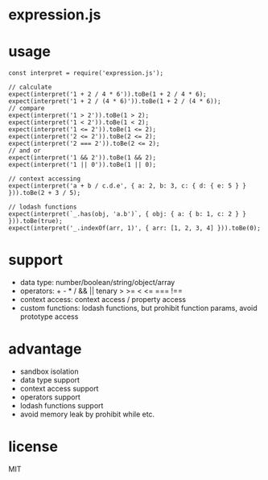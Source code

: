 # expression.js

# usage
```
const interpret = require('expression.js');

// calculate
expect(interpret('1 + 2 / 4 * 6')).toBe(1 + 2 / 4 * 6);
expect(interpret('1 + 2 / (4 * 6)')).toBe(1 + 2 / (4 * 6));
// compare
expect(interpret('1 > 2')).toBe(1 > 2);
expect(interpret('1 < 2')).toBe(1 < 2);
expect(interpret('1 <= 2')).toBe(1 <= 2);
expect(interpret('2 <= 2')).toBe(2 <= 2);
expect(interpret('2 === 2')).toBe(2 <= 2);
// and or
expect(interpret('1 && 2')).toBe(1 && 2);
expect(interpret('1 || 0')).toBe(1 || 0);

// context accessing
expect(interpret('a + b / c.d.e', { a: 2, b: 3, c: { d: { e: 5 } } })).toBe(2 + 3 / 5);

// lodash functions
expect(interpret(`_.has(obj, 'a.b')`, { obj: { a: { b: 1, c: 2 } } })).toBe(true);
expect(interpret('_.indexOf(arr, 1)', { arr: [1, 2, 3, 4] })).toBe(0);

```


# support
* data type: number/boolean/string/object/array
* operators: + - * / && || tenary > >= < <=  === !== 
* context access: context access / property access
* custom functions: lodash functions, but prohibit function params, avoid prototype access

# advantage
* sandbox isolation
* data type support
* context access support
* operators support
* lodash functions support
* avoid memory leak by prohibit while etc.

# license
MIT

